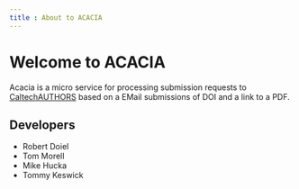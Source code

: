 ```yaml
---
title : About to ACACIA
---
```


Welcome to ACACIA
=================

Acacia is a micro service for processing submission requests to
[CaltechAUTHORS](https://authors.library.caltech.edu) based on 
a EMail submissions of DOI and a link to a PDF.

Developers
----------

+ Robert Doiel
+ Tom Morell
+ Mike Hucka
+ Tommy Keswick


